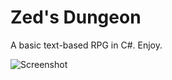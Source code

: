 # Zed's Dungeon

A basic text-based RPG in C#. Enjoy.

![Screenshot](https://github.com/vandekerckhovestijn/ZedsDungeon/blob/master/screenshot.png)
